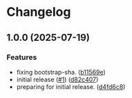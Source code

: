 # Changelog

## 1.0.0 (2025-07-19)


### Features

* fixing bootstrap-sha. ([b11569e](https://github.com/nickersan/tn-data-service-jdbc/commit/b11569e8e76db1335cb8ced1b4990058de1664f3))
* initial release ([#1](https://github.com/nickersan/tn-data-service-jdbc/issues/1)) ([d82c407](https://github.com/nickersan/tn-data-service-jdbc/commit/d82c4070faac8ab5a3a160b27bea5c0ed022a2b1))
* preparing for initial release. ([d4fd6c8](https://github.com/nickersan/tn-data-service-jdbc/commit/d4fd6c8054f7795604dd7720655c4ab314ad57b1))
